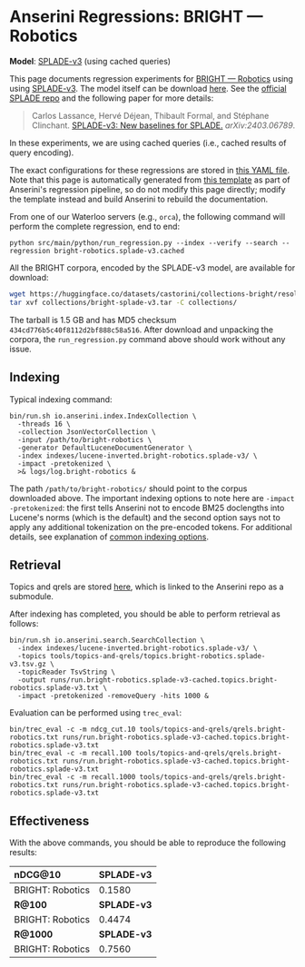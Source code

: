 # Anserini Regressions: BRIGHT &mdash; Robotics

**Model**: [SPLADE-v3](https://arxiv.org/abs/2403.06789) (using cached queries)

This page documents regression experiments for [BRIGHT &mdash; Robotics](https://brightbenchmark.github.io/) using using [SPLADE-v3](https://arxiv.org/abs/2403.06789).
The model itself can be download [here](https://huggingface.co/naver/splade-v3).
See the [official SPLADE repo](https://github.com/naver/splade) and the following paper for more details:

> Carlos Lassance, Hervé Déjean, Thibault Formal, and Stéphane Clinchant. [SPLADE-v3: New baselines for SPLADE.](https://arxiv.org/abs/2403.06789) _arXiv:2403.06789_.

In these experiments, we are using cached queries (i.e., cached results of query encoding).

The exact configurations for these regressions are stored in [this YAML file](../../src/main/resources/regression/bright-robotics.splade-v3.cached.yaml).
Note that this page is automatically generated from [this template](../../src/main/resources/docgen/templates/bright-robotics.splade-v3.cached.template) as part of Anserini's regression pipeline, so do not modify this page directly; modify the template instead and build Anserini to rebuild the documentation.

From one of our Waterloo servers (e.g., `orca`), the following command will perform the complete regression, end to end:

```
python src/main/python/run_regression.py --index --verify --search --regression bright-robotics.splade-v3.cached
```

All the BRIGHT corpora, encoded by the SPLADE-v3 model, are available for download:

```bash
wget https://huggingface.co/datasets/castorini/collections-bright/resolve/main/bright-splade-v3.tar -P collections/
tar xvf collections/bright-splade-v3.tar -C collections/
```

The tarball is 1.5 GB and has MD5 checksum `434cd776b5c40f8112d2bf888c58a516`.
After download and unpacking the corpora, the `run_regression.py` command above should work without any issue.

## Indexing

Typical indexing command:

```
bin/run.sh io.anserini.index.IndexCollection \
  -threads 16 \
  -collection JsonVectorCollection \
  -input /path/to/bright-robotics \
  -generator DefaultLuceneDocumentGenerator \
  -index indexes/lucene-inverted.bright-robotics.splade-v3/ \
  -impact -pretokenized \
  >& logs/log.bright-robotics &
```

The path `/path/to/bright-robotics/` should point to the corpus downloaded above.
The important indexing options to note here are `-impact -pretokenized`: the first tells Anserini not to encode BM25 doclengths into Lucene's norms (which is the default) and the second option says not to apply any additional tokenization on the pre-encoded tokens.
For additional details, see explanation of [common indexing options](../../docs/common-indexing-options.md).

## Retrieval

Topics and qrels are stored [here](https://github.com/castorini/anserini-tools/tree/master/topics-and-qrels), which is linked to the Anserini repo as a submodule.

After indexing has completed, you should be able to perform retrieval as follows:

```
bin/run.sh io.anserini.search.SearchCollection \
  -index indexes/lucene-inverted.bright-robotics.splade-v3/ \
  -topics tools/topics-and-qrels/topics.bright-robotics.splade-v3.tsv.gz \
  -topicReader TsvString \
  -output runs/run.bright-robotics.splade-v3-cached.topics.bright-robotics.splade-v3.txt \
  -impact -pretokenized -removeQuery -hits 1000 &
```

Evaluation can be performed using `trec_eval`:

```
bin/trec_eval -c -m ndcg_cut.10 tools/topics-and-qrels/qrels.bright-robotics.txt runs/run.bright-robotics.splade-v3-cached.topics.bright-robotics.splade-v3.txt
bin/trec_eval -c -m recall.100 tools/topics-and-qrels/qrels.bright-robotics.txt runs/run.bright-robotics.splade-v3-cached.topics.bright-robotics.splade-v3.txt
bin/trec_eval -c -m recall.1000 tools/topics-and-qrels/qrels.bright-robotics.txt runs/run.bright-robotics.splade-v3-cached.topics.bright-robotics.splade-v3.txt
```

## Effectiveness

With the above commands, you should be able to reproduce the following results:

| **nDCG@10**                                                                                                  | **SPLADE-v3**|
|:-------------------------------------------------------------------------------------------------------------|-----------|
| BRIGHT: Robotics                                                                                             | 0.1580    |
| **R@100**                                                                                                    | **SPLADE-v3**|
| BRIGHT: Robotics                                                                                             | 0.4474    |
| **R@1000**                                                                                                   | **SPLADE-v3**|
| BRIGHT: Robotics                                                                                             | 0.7560    |
